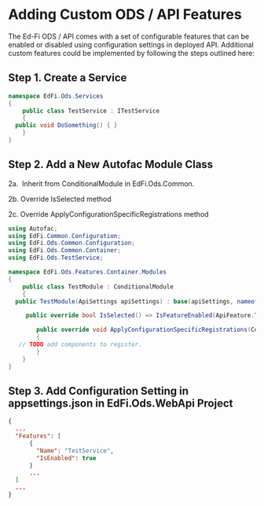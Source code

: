 # Adding Custom ODS / API Features

The Ed-Fi ODS / API comes with a set of configurable features that can be
enabled or disabled using configuration settings in deployed API. Additional
custom features could be implemented by following the steps outlined here:

## Step 1. Create a Service

```cs
namespace EdFi.Ods.Services
{
    public class TestService : ITestService
    {
  public void DoSomething() { }
    }
}
```

## Step 2. Add a New Autofac Module Class

2a.  Inherit from ConditionalModule in EdFi.Ods.Common.

2b. Override IsSelected method

2c. Override ApplyConfigurationSpecificRegistrations method

```cs
using Autofac;
using EdFi.Common.Configuration;
using EdFi.Ods.Common.Configuration;
using EdFi.Ods.Common.Container;
using EdFi.Ods.TestService;

namespace EdFi.Ods.Features.Container.Modules
{
    public class TestModule : ConditionalModule
    {
  public TestModule(ApiSettings apiSettings) : base(apiSettings, nameof(TestModule)) { }

     public override bool IsSelected() => IsFeatureEnabled(ApiFeature.TestService);

        public override void ApplyConfigurationSpecificRegistrations(ContainerBuilder builder)
        {
   // TODO add components to register.
        }
    }
}
```

## Step 3. Add Configuration Setting in appsettings.json in EdFi.Ods.WebApi Project

```json
{
  ...
  "Features": [
      {
        "Name": "TestService",
        "IsEnabled": true
      }
      ...
  ]
  ...
}
```
